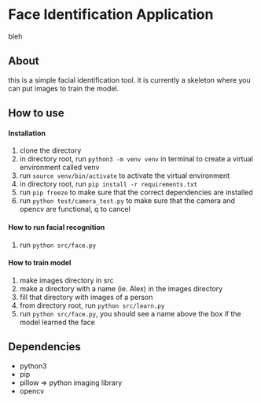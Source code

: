 # Face Identification Application

bleh

## About
this is a simple facial identification tool. it is currently a skeleton where you can put images to train the model.

## How to use

#### Installation

1. clone the directory
2. in directory root, run ```python3 -m venv venv``` in terminal to create a virtual environment called venv
3. run ```source venv/bin/activate``` to activate the virtual environment
4. in directory root, run ```pip install -r requirements.txt```
5. run ```pip freeze``` to make sure that the correct dependencies are installed
6. run ```python test/camera_test.py``` to make sure that the camera and opencv are functional, q to cancel


#### How to run facial recognition

1. run ```python src/face.py```


#### How to train model

1. make images directory in src
2. make a directory with a name (ie. Alex) in the images directory
3. fill that directory with images of a person
4. from directory root, run ```python src/learn.py```
5. run ```python src/face.py```, you should see a name above the box if the model learned the face


## Dependencies
* python3
* pip
* pillow => python imaging library
* opencv
